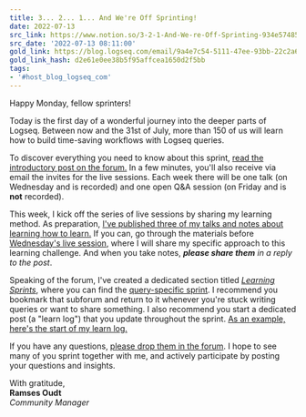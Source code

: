 ```yaml
---
title: 3... 2... 1... And We're Off Sprinting!
date: 2022-07-13
src_link: https://www.notion.so/3-2-1-And-We-re-Off-Sprinting-934e57485c2541998d4b10efb8dcea49
src_date: '2022-07-13 08:11:00'
gold_link: https://blog.logseq.com/email/9a4e7c54-5111-47ee-93bb-22c2a6480d1e/
gold_link_hash: d2e61e0ee38b5f95affcea1650d2f5bb
tags:
- '#host_blog_logseq_com'
---
```



Happy Monday, fellow sprinters!

Today is the first day of a wonderful journey into the deeper parts of Logseq. Between now and the 31st of July, more than 150 of us will learn how to build time-saving workflows with Logseq queries.

To discover everything you need to know about this sprint, [read the introductory post on the forum.](https://discuss.logseq.com/t/sprint-with-us-and-learn-everything-about-queries-this-summer/8617) In a few minutes, you'll also receive via email the invites for the live sessions. Each week there will be one talk (on Wednesday and is recorded) and one open Q&A session (on Friday and is **not** recorded). 

This week, I kick off the series of live sessions by sharing my learning method. As preparation, [I've published three of my talks and notes about learning how to learn.](https://discuss.logseq.com/t/how-to-design-and-run-personal-learning-projects/8700) If you can, go through the materials before [Wednesday's live session](https://lu.ma/lls1wed), where I will share my specific approach to this learning challenge. And when you take notes, ***please share them** in a reply to the post*.

Speaking of the forum, I've created a dedicated section titled *[Learning Sprints](https://discuss.logseq.com/c/learning-sprints/19)*, where you can find the [query-specific sprint](https://discuss.logseq.com/c/learning-sprints/queries/20). I recommend you bookmark that subforum and return to it whenever you're stuck writing queries or want to share something. I also recommend you start a dedicated post (a "learn log") that you update throughout the sprint. [As an example, here's the start of my learn log.](https://discuss.logseq.com/t/learn-log-ramses-quest-to-grokking-logseqs-data-structure/8751)

If you have any questions, [please drop them in the forum](https://discuss.logseq.com/c/learning-sprints/queries/20). I hope to see many of you sprint together with me, and actively participate by posting your questions and insights.

With gratitude,  
**Ramses Oudt**  
*Community Manager*